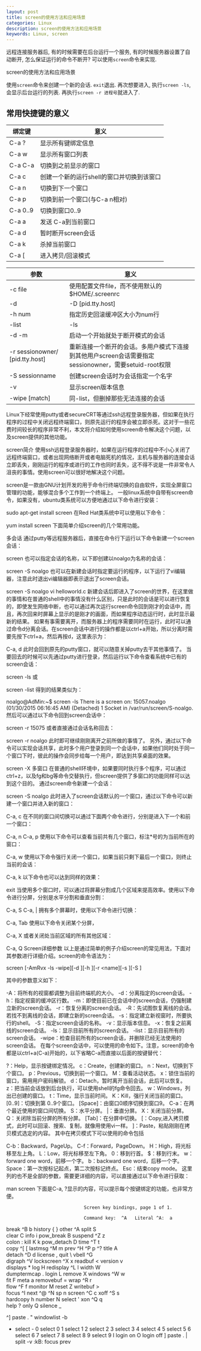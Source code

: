 ```yaml
---
layout: post
title: screen的使用方法和应用场景
categories: Linux
description: screen的使用方法和应用场景
keywords: Linux, screen
---
```


远程连接服务器后, 有的时候需要在后台运行一个服务, 有的时候服务器设置了自动断开, 怎么保证运行的命令不断开? 可以使用`screen`命令来实现. 

screen的使用方法和应用场景

使用`screen`命令来创建一个新的会话. `exit`退出. 
再次想要进入, 执行`screen -ls`, 会显示后台运行的列表.
再执行`screen -r 进程号`就进入了. 


## 常用快捷键的意义

绑定键 | 意义
------| -------------
C-a ? | 	显示所有键绑定信息
C-a w	 | 显示所有窗口列表
C-a C-a	 | 切换到之前显示的窗口
C-a c	 | 创建一个新的运行shell的窗口并切换到该窗口
C-a n	 | 切换到下一个窗口
C-a p	 | 切换到前一个窗口(与C-a n相对)
C-a 0..9	 | 切换到窗口0..9
C-a a	 | 发送 C-a到当前窗口
C-a d | 	暂时断开screen会话
C-a k | 	杀掉当前窗口
C-a [ | 	进入拷贝/回滚模式

参数 | 意义
------| -------------
-c file | 	使用配置文件file，而不使用默认的$HOME/.screenrc
-d|-D [pid.tty.host] | 不开启新的screen会话，而是断开其他正在运行的screen会话
-h num	 | 指定历史回滚缓冲区大小为num行
-list|-ls	 | 列出现有screen会话，格式为pid.tty.host
-d -m | 	启动一个开始就处于断开模式的会话
-r sessionowner/ [pid.tty.host] | 	重新连接一个断开的会话。多用户模式下连接到其他用户screen会话需要指定sessionowner，需要setuid-root权限
-S sessionname	 | 创建screen会话时为会话指定一个名字
-v	 | 显示screen版本信息
-wipe [match]	 | 同-list，但删掉那些无法连接的会话



Linux下经常使用putty或者secureCRT等通过ssh远程登录服务器，但如果在执行程序的过程中关闭远程终端窗口，则原先运行的程序会被立即杀死。这对于一些花费时间较长的程序非常不利，本文将介绍如何使用screen命令解决这个问题，以及screen提供的其他功能。


screen简介
使用ssh远程登录服务器时，如果在运行程序的过程中不小心关闭了远程终端窗口，或者出现网络断开或者电脑死机的情况，主机与服务器的连接会话立即丢失，刚刚运行的程序或进行的工作也同时丢失，这不得不说是一件非常令人沮丧的事情。使用screen可以很好地解决这个问题。

screen是一款由GNU计划开发的用于命令行终端切换的自由软件，实现全屏窗口管理的功能，能够混合多个工作到一个终端上。
一般linux系统中自带有screen命令，如果没有，ubuntu类系统可以方便地通过以下命令进行安装：

sudo apt-get install screen
在Red Hat类系统中可以使用以下命令：

yum install screen
下面简单介绍screen的几个常用功能。

多会话
通过putty等远程服务器后，直接在命令行下运行以下命令新建一个screen会话：

screen
也可以指定会话的名称，以下即创建以noalgo为名称的会话：

screen -S noalgo
也可以在新建会话时指定要运行的程序，以下运行了vi编辑器，注意此时退出vi编辑器即表示退出了screen会话。

screen -S noalgo vi helloworld.c
新建会话后即进入了screen的世界，在这里做的事情和在普通的shell中的事情没有什么区别，只是此时的会话是可以进行恢复的，即使发生网络中断，也可以通过再次运行screen命令回到刚才的会话中，而且，再次回来时屏幕上显示的是刚才的画面，而如果程序动态运行时，此时显示最新的结果。
如果有事需要离开，而服务器上的程序需要同时在运行，此时可以通过命令d分离会话。在screen会话中进行的操作都是以ctrl+a开始，所以分离时需要先按下ctrl+a，然后再按d，这里表示为：

C-a, d
此时会回到原先的putty窗口，就可以随意关掉putty去干其他事情了。
当要回去的时候可以先通过putty进行登录，然后运行以下命令查看系统中已有的screen会话：

screen -ls
或

screen -list
得到的结果类似为：

noalgo@AdMin:~$ screen -ls
There is a screen on:
        15057.noalgo    (01/30/2015 06:16:45 AM)        (Detached)
1 Socket in /var/run/screen/S-noalgo.
然后可以通过以下命令回到screen会话中：

screen -r 15075
或者直接通过会话名称回去：

screen -r noalgo
此时即可继续刚刚离开之前所做的事情了。
另外，通过以下命令可以实现会话共享，此时多个用户登录到同一个会话中，如果他们同时处于同一个窗口下时，彼此的操作会同步给每一个用户，即达到共享桌面的效果。

screen -X
多窗口
在普通的shell环境中，如果要同时执行多个程序，可以通过ctrl+z，以及fg和bg等命令交替执行，但screen提供了多窗口的功能同样可以达到这个目的。
通过screen命令新建一个会话：

screen -S noalgo
此时进入了screen会话默认的一个窗口，通过以下命令可以新建一个窗口并进入新的窗口：

C-a, c
在不同的窗口间切换可以通过下面两个命令进行，分别是进入下一个和前一个窗口：

C-a, n
C-a, p
使用以下命令可以查看当前共有几个窗口，标注*号的为当前所在的窗口：

C-a, w
使用以下命令强行关闭一个窗口，如果当前只剩下最后一个窗口，则终止当前的会话：

C-a, k
以下命令也可以达到同样的效果：

exit
当使用多个窗口时，可以通过将屏幕分割成几个区域来提高效率。使用以下命令进行分屏，分别是水平分割和垂直分割：

C-a, S
C-a, |
拥有多个屏幕时，使用以下命令进行切换：

C-a, Tab
使用以下命令关闭某个分屏，

C-a, X
或者关闭处当前区域的所有其他区域：

C-a, Q
Screen详细参数
以上是通过简单的例子介绍screen的常见用法，下面对其参数进行详细介绍。screen的命令语法为：

screen [-AmRvx -ls -wipe][-d <name>][-h <line>][-r <name][-s ][-S <name>]

其中的参数意义如下：

-A：将所有的视窗都调整为目前终端机的大小。
-d：分离指定的screen会话。
-h：指定视窗的缓冲区行数。
-m：即使目前已在会话中的screen会话，仍强制建立新的screen会话。
-r：恢复分离的screen会话。
-R：先试图恢复离线的会话。若找不到离线的会话，即建立新的screen会话。
-s：指定建立新视窗时，所要执行的shell。
-S：指定screen会话的名称。
-v：显示版本信息。
-x：恢复之前离线的screen会话。
-ls：显示目前所有的screen会话。
-list：显示目前所有的screen会话。
-wipe：检查目前所有的screen会话，并删除已经无法使用的screen会话。
在每个screen会话中，可以使用的命令如下。注意，screen的命令都是以ctrl+a(C-a)开始的，以下省略C-a而直接以后面的按键替代：

?：Help，显示按键绑定情况。
c：Create，创建新的窗口。
n：Next，切换到下个窗口。
p：Previous，切换到前一个窗口。
M：查看活动状态。
x：锁住当前的窗口，需用用户密码解锁。
d：Detach，暂时离开当前会话，此后可以恢复。
z：把当前会话放到后台执行，可以使用shell的fg命令回去。
w：Windows，列出已创建的窗口。
t：Time，显示当前时间。
K：Kill，强行关闭当前的窗口。
[0..9]：切换到第 0..9个窗口。
[Space]：由窗口0顺序切换到窗口9。
C-a：在两个最近使用的窗口间切换。
S：水平分屏。
|：垂直分屏。
X：关闭当前分屏。
Q：关闭除当前分屏的所有分屏。
[Tab]：在分屏中切换。
[：Copy,进入拷贝模式，此时可以回滚、搜索、复制，就像用使用vi一样。
]：Paste，粘贴刚刚在拷贝模式选定的内容。
其中在拷贝模式下可以使用的命令包括

C-b：Backward，PageUp。
C-f：Forward，PageDown。
H：High，将光标移至左上角。
L：Low，将光标移至左下角。
0：移到行首。
$：移到行末。
w：forward one word，前移一个字。
b：backward one word，后移一个字。
Space：第一次按标记起点，第二次按标记终点。
Esc：结束copy mode。
这里列的也不是全部的参数，需要更详细的内容，可以直接通过以下命令进行获取：

man screen
下面是C-a, ?显示的内容，可以提示每个按键绑定的功能，也非常方便。

                                 Screen key bindings, page 1 of 1.

                                 Command key:  ^A   Literal ^A:  a

 break       ^B b        history     { }         other       ^A          split       S         
 clear       C           info        i           pow_break   B           suspend     ^Z z      
 colon       :           kill        K k         pow_detach  D           time        ^T t      
 copy        ^[ [        lastmsg     ^M m        prev        ^H ^P p ^?  title       A         
 detach      ^D d        license     ,           quit        \           vbell       ^G        
 digraph     ^V          lockscreen  ^X x        readbuf     <           version     v         
 displays    *           log         H           redisplay   ^L l        width       W         
 dumptermcap .           login       L           remove      X           windows     ^W w      
 fit         F           meta        a           removebuf   =           wrap        ^R r      
 flow        ^F f        monitor     M           reset       Z           writebuf    >         
 focus       ^I          next        ^@ ^N sp n  screen      ^C c        xoff        ^S s      
 hardcopy    h           number      N           select      '           xon         ^Q q      
 help        ?           only        Q           silence     _         

^]   paste .
"    windowlist -b
-    select -
0    select 0
1    select 1
2    select 2
3    select 3
4    select 4
5    select 5
6    select 6
7    select 7
8    select 8
9    select 9
I    login on
O    login off
]    paste .
|    split -v
:kB: focus prev

